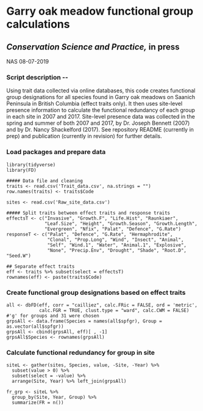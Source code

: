 # Garry oak meadow functional group calculations

## *Conservation Science and Practice,* in press

NAS 08-07-2019

### Script description --

Using trait data collected via online databases, this code creates functional group designations for all species found in Garry oak meadows on Saanich Peninsula in British Columbia (effect traits only). It then uses site-level presence information to calculate the functional redundancy of each group in each site in 2007 and 2017. Site-level presence data was collected in the spring and summer of both 2007 and 2017, by Dr. Joseph Bennett (2007) and by Dr. Nancy Shackelford (2017). See repository README (currently in prep) and publication (currently in revision) for further details.

### Load packages and prepare data
```
library(tidyverse)
library(FD)

##### Data file and cleaning
traits <- read.csv('Trait_data.csv', na.strings = "")
row.names(traits) <- traits$Code

sites <- read.csv('Raw_site_data.csv')

##### Split traits between effect traits and response traits
effectsT <- c("Invasive", "Growth.F", "Life.Hist", "Raunkiaer", 
              "Leaf.Size", "Height", "Growth.Season", "Growth.Length", 
              "Evergreen", "Nfix", "Palat", "Defence", "G.Rate")
responseT <- c("Palat", "Defence", "G.Rate", "Hermaphrodite", 
               "Clonal", "Prop.Long", "Wind", "Insect", "Animal", 
               "Self", "Wind.1", "Water", "Animal.1", "Explosive", 
               "None", "Precip.Env", "Drought", "Shade", "Root.D", "Seed.W")

## Separate effect traits
eff <- traits %>% subset(select = effectsT)
rownames(eff) <- paste(traits$Code)
```

### Create functional group designations based on effect traits
```
all <- dbFD(eff, corr = "cailliez", calc.FRic = FALSE, ord = 'metric',
            calc.FGR = TRUE, clust.type = "ward", calc.CWM = FALSE) #'g' for groups and 31 were chosen
grpsAll <- data.frame(Species = names(all$spfgr), Group = as.vector(all$spfgr))
grpsAll <- cbind(grpsAll, eff)[ , -1]
grpsAll$Species <- rownames(grpsAll)
```

### Calculate functional redundancy for group in site
```
siteL <- gather(sites, Species, value, -Site, -Year) %>% 
  subset(value > 0) %>% 
  subset(select = -value) %>% 
  arrange(Site, Year) %>% left_join(grpsAll)

fr_grp <- siteL %>% 
  group_by(Site, Year, Group) %>%
  summarize(FR = n())
```
